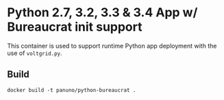# Python 2.7, 3.2, 3.3 & 3.4 App w/ Bureaucrat init support


This container is used to support runtime Python app deployment with the use of `voltgrid.py`.

## Build

    docker build -t panuno/python-bureaucrat .
